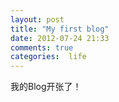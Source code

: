 ```yaml
---
layout: post
title: "My first blog"
date: 2012-07-24 21:33
comments: true
categories:  life
---
```


我的Blog开张了！
